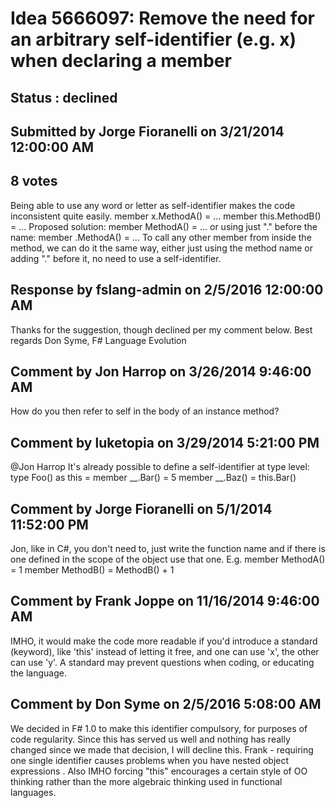# Idea 5666097: Remove the need for an arbitrary self-identifier (e.g. x) when declaring a member #

## Status : declined

## Submitted by Jorge Fioranelli on 3/21/2014 12:00:00 AM

## 8 votes

Being able to use any word or letter as self-identifier makes the code inconsistent quite easily.
member x.MethodA() = ...
member this.MethodB() = ...
Proposed solution:
member MethodA() = ...
or using just "." before the name:
member .MethodA() = ...
To call any other member from inside the method, we can do it the same way, either just using the method name or adding "." before it, no need to use a self-identifier.

## Response by fslang-admin on 2/5/2016 12:00:00 AM

Thanks for the suggestion, though declined per my comment below.
Best regards
Don Syme, F# Language Evolution


## Comment by Jon Harrop on 3/26/2014 9:46:00 AM

How do you then refer to self in the body of an instance method?

## Comment by luketopia on 3/29/2014 5:21:00 PM

@Jon Harrop
It's already possible to define a self-identifier at type level:
type Foo() as this =
member __.Bar() = 5
member __.Baz() = this.Bar()

## Comment by Jorge Fioranelli on 5/1/2014 11:52:00 PM

Jon, like in C#, you don't need to, just write the function name and if there is one defined in the scope of the object use that one. E.g.
member MethodA() = 1
member MethodB() = MethodB() + 1

## Comment by Frank Joppe on 11/16/2014 9:46:00 AM

IMHO, it would make the code more readable if you'd introduce a standard (keyword), like 'this' instead of letting it free, and one can use 'x', the other can use 'y'. A standard may prevent questions when coding, or educating the language.

## Comment by Don Syme on 2/5/2016 5:08:00 AM

We decided in F# 1.0 to make this identifier compulsory, for purposes of code regularity. Since this has served us well and nothing has really changed since we made that decision, I will decline this.
Frank - requiring one single identifier causes problems when you have nested object expressions . Also IMHO forcing "this" encourages a certain style of OO thinking rather than the more algebraic thinking used in functional languages.

